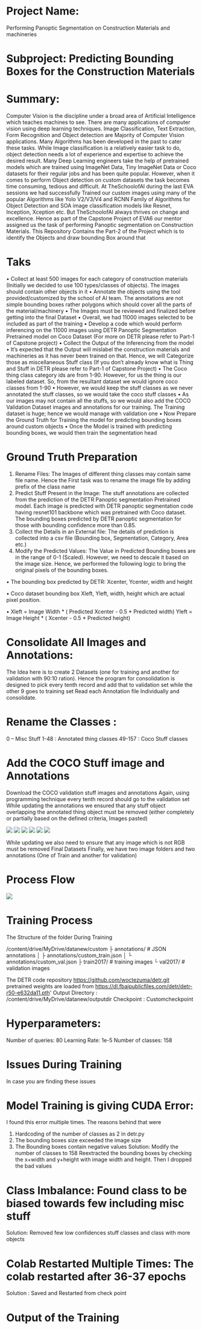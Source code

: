 # Project Name: 
Performing Panoptic Segmentation on Construction Materials and machineries 
# Subproject: Predicting Bounding Boxes for the Construction Materials 
# Summary:
Computer Vision is the discipline under a broad area of Artificial Intelligence which teaches machines to see. There are many applications of computer vision using deep learning techniques. Image Classification, Text Extraction, Form Recognition and Object detection are Majority of Computer Vision applications. Many Algorithms has been developed in the past to cater these tasks. While Image classification is a relatively easier task to do, object detection needs a lot of experience and expertise to achieve the desired result. Many Deep Learning engineers take the help of pretrained models which are trained using ImageNet Data, Tiny ImageNet Data or Coco datasets for their regular jobs and has been quite popular. However, when it comes to perform Object detection on custom datasets the task becomes time consuming, tedious and difficult. At TheSchoolofAI during the last EVA sessions we had successfully Trained our custom images using many of the popular Algorithms like Yolo V2/V3/V4 and RCNN Family of Algorithms for Object Detection and SOA image classification models like Resnet, Inception, Xception etc. But TheSchoolofAI always thrives on change and excellence. Hence as part of the Capstone Project of EVA6 our mentor assigned us the task of performing Panoptic segmentation on Construction Materials. This Repository Contains the Part-2 of the Project which is to identify the Objects and draw bounding Box around that 
# Taks 
•	Collect at least 500 images for each category of construction materials (Initially we decided to use 100 types/classes of objects). The images should contain other objects in it 
•	Annotate the objects using the tool provided/customized by the school of AI team. The annotations are not simple bounding boxes rather polygons which should cover all the parts of the material/machinery 
•	The Images must be reviewed and finalized before getting into the final Dataset 
•	Overall, we had 11000 images selected to be included as part of the training 
•	Develop a code which would perform inferencing on the 11000 images using DETR Panoptic Segmentation Pretrained model on Coco Dataset (For more on DETR please refer to Part-1 of Capstone project)
•	Collect the Output of the Inferencing from the model
•	It’s expected that the Output will mislabel the construction materials and machineries as it has never been trained on that. Hence, we will Categorize those as miscellaneous Stuff class (If you don’t already know what is Thing and Stuff in DETR please refer to Part-1 of Capstone Project)
•	The Coco thing class category ids are from 1-90. However, for us the thing is our labeled dataset. So, from the resultant dataset we would ignore coco classes from 1-90 
•	However, we would keep the stuff classes as we never annotated the stuff classes, so we would take the coco stuff classes 
•	As our images may not contain all the stuffs, so we would also add the COCO Validation Dataset images and annotations for our training. The Training dataset is huge; hence we would manage with validation one 
•	Now Prepare the Ground Truth for Training the model for predicting bounding boxes around custom objects 
•	Once the Model is trained with predicting bounding boxes, we would then train the segmentation head
# Ground Truth Preparation
1. Rename Files: The Images of different thing classes may contain same file name. Hence the First task was to rename the image file by adding prefix of the class name 
2. Predict Stuff Present in the Image:  The stuff annotations are collected from the prediction of the DETR Panoptic segmentation Pretrained model. Each image is predicted with DETR panoptic segmentation code having resnet101 backbone which was pretrained with Coco dataset. The bounding boxes predicted by DETR panoptic segmentation for those with bounding confidence more than 0.85.
3. Collect the Details in an External file: The details of prediction is collected into a csv file (Bounding box, Segmentation, Category, Area etc.)
4. Modify the Predicted Values: 
The Value in Predicted Bounding boxes are in the range of 0-1 (Scaled). However, we need to descale it based on the image size. Hence, we performed the following logic to bring the original pixels of the bounding boxes.
  
  •	The bounding box predicted by DETR:  Xcenter, Ycenter, width and height 
  
  •	Coco dataset bounding box  Xleft, Yleft, width, height which are actual pixel position. 
  
  •	Xleft = Image Width * ( Predicted Xcenter - 0.5 * Predicted width) Yleft = Image Height * ( Xcenter - 0.5 * Predicted height)
  

# Consolidate All Images and Annotations:
The Idea here is to create 2 Datasets (one for training and another for validation with 90:10 ration). Hence the program for consolidation is designed to pick every tenth record and add that to validation set while the other 9 goes to training set
Read each Annotation file Individually and consolidate. 
# Rename the Classes : 
0 – Misc Stuff
1-48 : Annotated thing classes
49-157 : Coco Stuff classes 

# Add the COCO Stuff image and Annotations 
Download the COCO validation stuff images and annotations 
Again, using programming technique every tenth record should go to the validation set 
While updating the annotations we ensured that any stuff object overlapping the annotated thing object must be removed (either completely or partially based on the defined criteria, Images pasted) 

![](images/IMG_0880.jpg)
![](images/IMG_0881.jpg)
![](images/IMG_0882.jpg)
![](images/IMG_0883.jpg)
![](images/IMG_0884.jpg)
![](images/IMG_0885.jpg)


While updating we also need to ensure that any image which is not RGB must be removed 
Final Datasets 
Finally, we have two image folders and two annotations (One of Train and another for validation)

# Process Flow 

![](images/bloack_diagram.png)


# Training Process

The Structure of the folder During Training 

/content/drive/MyDrive/datanew/custom
    ├ annotations/ # JSON annotations
    │ ├ annotations/custom_train.json
    │ └ annotations/custom_val.json
    ├ train2017/ # training images
    └ val2017/ # validation images
    
The DETR code repository 
https://github.com/woctezuma/detr.git 
pretrained weights are loaded from 
https://dl.fbaipublicfiles.com/detr/detr-r50-e632da11.pth'
Output Directory : 
/content/drive/MyDrive/datanew/outputdir
Checkpoint : 
Customcheckpoint

# Hyperparameters:
Number of queries: 80 Learning Rate: 1e-5 Number of classes: 158

# Issues During Training 

In case you are finding these issues 
# Model Training is giving CUDA Error: 
I found this error multiple times. The reasons behind that were 
1.	Hardcoding of the number of classes as 2 in detr.py
2.	The bounding boxes size exceeded the image size
3.	The Bounding boxes contain negative values 
Solution: 
Modify the number of classes to 158
Reextracted the bounding boxes by checking the x+width and y+height with image width and height. Then I dropped the bad values 

# Class Imbalance: Found class to be biased towards few including misc stuff
Solution: Removed few low confidences stuff classes and class with more objects 

# Colab Restarted Multiple Times: The colab restarted after 36-37 epochs 
Solution : Saved and Restarted from check point  
 
# Output of the Training 


